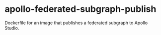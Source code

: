 # apollo-federated-subgraph-publish

Dockerfile for an image that publishes a federated subgraph to Apollo Studio.
